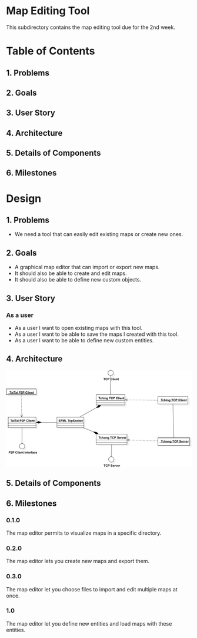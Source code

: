 # Map Editing Tool
This subdirectory contains the map editing tool due for the 2nd week.

# Table of Contents
## 1. Problems
## 2. Goals
## 3. User Story
## 4. Architecture
## 5. Details of Components
## 6. Milestones

# Design
## 1. Problems
- We need a tool that can easily edit existing maps or create new ones.

## 2. Goals
- A graphical map editor that can import or export new maps.
- It should also be able to create and edit maps.
- It should also be able to define new custom objects.

## 3. User Story
### As a user
- As a user I want to open existing maps with this tool.
- As a user I want to be able to save the maps I created with this tool.
- As a user I want to be able to define new custom entities.

## 4. Architecture
![alt text](https://raw.githubusercontent.com/oborotev/BJTU-GTD/master/CommunicationFramework/architecture/global.png)
## 5. Details of Components

## 6. Milestones
### 0.1.0
The map editor permits to visualize maps in a specific directory.

### 0.2.0
The map editor lets you create new maps and export them.

### 0.3.0
The map editor let you choose files to import and edit multiple maps at once.

### 1.0
The map editor let you define new entities and load maps with these entities.